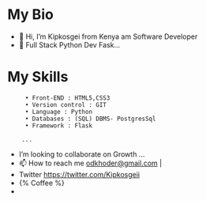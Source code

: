  # My Bio
  
- 👋 Hi, I’m Kipkosgei from Kenya am Software Developer
- 👀 Full Stack Python Dev Fask...

# My Skills

         • Front-END : HTML5,CSS3
         • Version control : GIT
         • Language : Python
         • Databases : (SQL) DBMS- PostgresSql 
         • Framework : Flask
        
        ...
-    I’m looking to collaborate on Growth ...
- 📫 How to reach me odkhoder@gmail.com | 
-    Twitter https://twitter.com/Kipkosgeii
-   {% Coffee %}
- 

<!---
Kipkosgeii
--->
